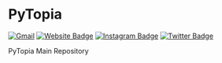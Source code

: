 # PyTopia
[![Gmail](https://img.shields.io/badge/-Gmail-c14438?style=flat&logo=Gmail&logoColor=white)](mailto:pytopia.ai@gmail.com)
[![Website Badge](https://img.shields.io/badge/-Website-c14438?style=flat&logo=Google-Chrome&logoColor=white&link=https://www.hejazizo.com)](https://www.pytopia.ai)
[![Instagram Badge](https://img.shields.io/badge/-Instagram-purple?logo=instagram&logoColor=white&link=https://instagram.com/pytopia.ai/)](https://www.instagram.com/ali.hejazzii)
[![Twitter Badge](https://img.shields.io/badge/-Twitter-1da1f2?labelColor=1da1f2&logo=twitter&logoColor=white&link=https://twitter.com/pytopia_ai)](https://twitter.com/pytopia_ai)
<!-- [![Github](https://img.shields.io/github/followers/pytopia?label=Follow&style=social)](https://github.com/pytopia) -->
  
PyTopia Main Repository
